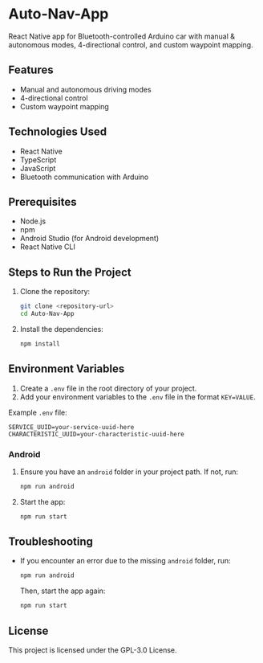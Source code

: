 # Auto-Nav-App

React Native app for Bluetooth-controlled Arduino car with manual & autonomous modes, 4-directional control, and custom waypoint mapping.

## Features

- Manual and autonomous driving modes
- 4-directional control
- Custom waypoint mapping

[//]: # (- Real-time vehicle status display &#40;battery, obstacle distance, speed&#41;)

[//]: # (- Car location display with refresh functionality)

## Technologies Used

- React Native
- TypeScript
- JavaScript
- Bluetooth communication with Arduino

## Prerequisites

- Node.js
- npm
- Android Studio (for Android development)
- React Native CLI

## Steps to Run the Project

1. Clone the repository:
    ```sh
    git clone <repository-url>
    cd Auto-Nav-App
    ```

2. Install the dependencies:
    ```sh
    npm install
    ```

## Environment Variables

1. Create a `.env` file in the root directory of your project.
2. Add your environment variables to the `.env` file in the format `KEY=VALUE`.

Example `.env` file:
```.env
SERVICE_UUID=your-service-uuid-here
CHARACTERISTIC_UUID=your-characteristic-uuid-here
```

### Android

1. Ensure you have an `android` folder in your project path. If not, run:
    ```sh
    npm run android
    ```

2. Start the app:
    ```sh
    npm run start
    ```

## Troubleshooting

- If you encounter an error due to the missing `android` folder, run:
    ```sh
    npm run android
    ```
  Then, start the app again:
    ```sh
    npm run start
    ```

## License

This project is licensed under the GPL-3.0 License.
